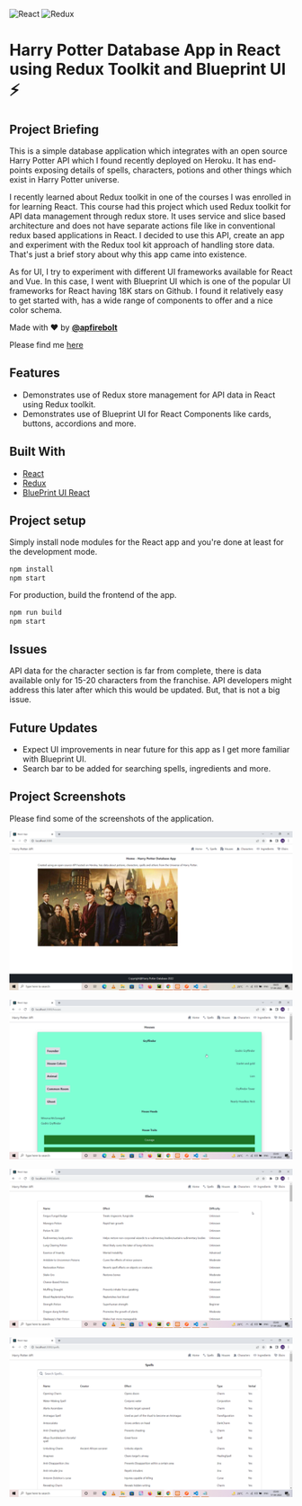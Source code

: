 ![React](https://img.shields.io/badge/react-%2320232a.svg?style=for-the-badge&logo=react&logoColor=%2361DAFB)
![Redux](https://img.shields.io/badge/redux-%23593d88.svg?style=for-the-badge&logo=redux&logoColor=white)

# Harry Potter Database App in React using Redux Toolkit and Blueprint UI ⚡️

## Project Briefing

This is a simple database application which integrates with an open source Harry Potter API which I found recently deployed on Heroku.  It has end-points exposing details of spells, characters, potions and other things which exist in Harry Potter universe. 

I recently learned about Redux toolkit in one of the courses I was enrolled in for learning React. This course had this project which used Redux toolkit for API data management through redux store. It uses service and slice based architecture and does not have separate actions file like in conventional redux based applications in React. I decided to use this API, create an app and experiment with the Redux tool kit approach of handling store data. That's just a brief story about why this app came into existence.

As for UI, I try to experiment with different UI frameworks available for React and Vue. In this case, I went with Blueprint UI which is one of the popular UI frameworks for React having 18K stars on Github. I found it relatively easy to get started with, has a wide range of components to offer and a nice color schema.

Made with ❤️ by **[@apfirebolt](https://github.com/Apfirebolt/)**

Please find me [here](https://apgiiit.com/)
## Features

- Demonstrates use of Redux store management for API data in React using Redux toolkit.
- Demonstrates use of Blueprint UI for React Components like cards, buttons, accordions and more.

## Built With

* [React](https://reactjs.org/)
* [Redux](https://react-redux.js.org/)
* [BluePrint UI React](https://blueprintjs.com/)

## Project setup

Simply install node modules for the React app and you're done at least for the development mode.

```
npm install
npm start
```

For production, build the frontend of the app. 

```
npm run build
npm start
```
## Issues

API data for the character section is far from complete, there is data available only for 15-20 characters from the franchise. API developers might address this later after which this would be updated. But, that is not a big issue.

## Future Updates

- Expect UI improvements in near future for this app as I get more familiar with Blueprint UI.
- Search bar to be added for searching spells, ingredients and more.

## Project Screenshots

Please find some of the screenshots of the application.

![alt text](./screenshots/home.png)

![alt text](./screenshots/house.png)

![alt text](./screenshots/elixir.png)

![alt text](./screenshots/spells.png)
